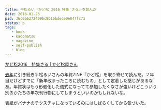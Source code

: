 ```yaml
---
title: 平松るい『かど松 2016 特集 さる』を読んだ
date: 2016-01-25
pid: 36c0bb272409bc8b15bdece0e047fc71
status: p
tags:
   - book
   - kadomatsu
   - magazine
   - self-publish
   - blog
---
```


[かど松2016　特集さる | かど松屋さん][1]

[去年][2]に引き続き平松るいさんの年賀ZINE『かど松』を取り寄せて読んだ。２年目だけどすでに「新年改まったころに読むもの」として定着した感じがあるなあ。年賀状はもう形骸化した儀式になってて参加したくなさが強いけどこういう別のかたちの年次刊行物にしてしまうといいのかもしれないな。

表紙がバナナのテクスチャになっているのにはしばらくしてから気づいた。

[1]:	http://kadomatsu.thebase.in/items/2453199%0A
[2]:	/2015/02/17/201502/kadomatsu/
